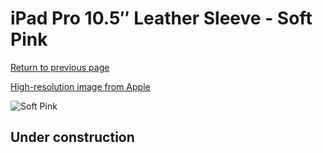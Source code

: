 # iPad Pro 10.5″ Leather Sleeve - Soft Pink

[Return to previous page](/ipad_pro105)

[High-resolution image from Apple](https://store.storeimages.cdn-apple.com/8756/as-images.apple.com/is/MRFM2?wid=4500&hei=4500&fmt=png)

<div style="width: 512px"><img src="/almost_uncompressed/MRFM2.webp" alt="Soft Pink"></div>

## Under construction
